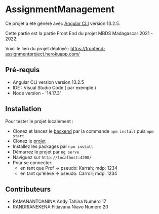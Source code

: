 # AssignmentManagement

Ce projet a été généré avec [Angular CLI](https://github.com/angular/angular-cli) version 13.2.5.

Cette partie est la partie Front End du projet MBDS Madagascar 2021 - 2022.

Voici le lien du projet déployé : https://frontend-assignmentproject.herokuapp.com/

## Pré-requis

- Angular CLI version version 13.2.5
- IDE : Visual Studio Code ( par exemple )
- Node version - '14.17.3'

## Installation

Pour tester le projet localement : 
- Clonez et lancez le [backend](https://github.com/AndyRamanantoanina/ProjetMrBuffet_Back.git) par la commande ``npm install`` puis ``npm start`` 
- Clonez le [projet](https://github.com/AndyRamanantoanina/ProjetMrBuffa_Frontend.git)
- Installez les packages par ``npm install``
- Démarrez le projet par ``ng serve``
- Naviguez sur ``http://localhost:4200/``
- Pour se connecter: 
    - en tant que Prof -> pseudo: Karrah; mdp: 1234
    - en tant qu'élève -> pseudo: Carroll; mdp: 1234

## Contributeurs

- RAMANANTOANINA Andy Tahina Numero 17 
- RANDRIANEKENA Fitiavana Niavo Numero 20
